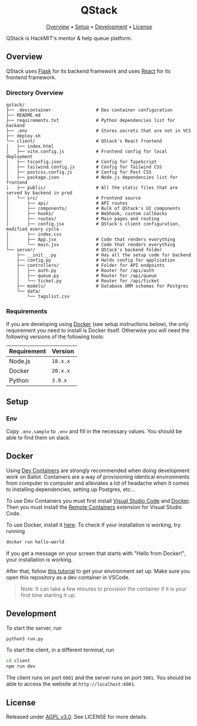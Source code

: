 <h1 align="center">QStack</h1>

<div align="center">
	<a href="#overview">Overview</a>
  <span> • </span>
    	<a href="#setup">Setup</a>
  <span> • </span>
    	<a href="#development">Development</a>
  <span> • </span>
        <a href="#license">License</a>
  <p></p>
</div> 

QStack is HackMIT's mentor & help queue platform.

## Overview

QStack uses [Flask](https://flask.palletsprojects.com/en/2.2.x/) for its backend framework and uses [React](https://reactjs.org) for its frontend framework.

### Directory Overview

```
qstack/
├── .devcontainer                 # Dev container configuration
├── README.md
├── requirements.txt              # Python dependencies list for backend
├── .env                          # Stores secrets that are not in VCS
├── deploy.sh                    
└── client/                       # QStack's React frontend
│   ├── index.html         
│   ├── vite.config.js            # Frontend config for local deployment
│   ├── tsconfig.json             # Config for TypeScript
│   ├── tailwind.config.js        # Config for Tailwind CSS
│   ├── postcss.config.js         # Config for Post CSS
│   ├── package.json              # Node.js dependencies list for frontend
│   ├── public/                   # All the static files that are served by backend in prod
│   └── src/                      # Frontend source
│       ├── api/                  # API routes
│       ├── components/           # Bulk of QStack's UI components
│       ├── hooks/                # Webhook, custom callbacks
│       ├── routes/               # Main pages and routing
│       ├── config.jsx            # QStack's client configuration, modified every cycle
│       ├── index.css             
│       ├── App.jsx               # Code that renders everything
│       └── main.jsx              # Code that renders everything
└── server/                       # QStack's backend folder
    ├── __init__.py               # Has all the setup code for backend
    ├── config.py                 # Holds config for application
    ├── controllers/              # Folder for API endpoints
    │   ├── auth.py               # Router for /api/auth 
    │   ├── queue.py              # Router for /api/queue
    │   └── ticket.py             # Router for /api/ticket
    ├── models/                   # Database ORM schemas for Postgres
    └── data/
        └── tagslist.csv          
```

### Requirements

If you are developing using [Docker](https://docs.docker.com/get-started/) (see setup instructions below), the only requirement you need to install is Docker itself. Otherwise you will need the following versions of the following tools:

| Requirement | Version    |
|-------------|------------|
| Node.js     | `18.x.x`   |
| Docker      | `20.x.x`   |
| Python      | `3.9.x`    |

## Setup

### Env

Copy `.env.sample` to `.env` and fill in the necessary values. You should be able to find them on slack.

## Docker

Using [Dev Containers](https://code.visualstudio.com/docs/devcontainers/containers#_quick-start-open-an-existing-folder-in-a-container) are strongly recommended when doing development work on Ballot. Containers are a way of provisioning identical environments from computer to computer and alleviates a lot of headache when it comes to installing dependencies, setting up Postgres, etc...

To use Dev Containers you must first install [Visual Studio Code](https://code.visualstudio.com/) and [Docker](https://www.docker.com/get-started/). Then you must install the [Remote Containers](https://marketplace.visualstudio.com/items?itemName=ms-vscode-remote.remote-containers) extension for Visual Studio Code.

To use Docker, install it [here](https://docs.docker.com/get-docker/). To check if your installation is working, try running

```sh
docker run hello-world
```

If you get a message on your screen that starts with "Hello from Docker!", your installation is working.

After that, follow [this tutorial](https://www.youtube.com/watch?v=Uvf2FVS1F8k) to get your environment set up. Make sure you open this repository as a dev container in VSCode.

> Note: It can take a few minutes to provision the container if it is your first time starting it up.

## Development

To start the server, run

```sh
python3 run.py
```

To start the client, in a different terminal, run 
```sh
cd client
npm run dev
```

The client runs on port `6001` and the server runs on port `3001`. You should be able to access the website at `http://localhost:6001`.

## License
Released under [AGPL v3.0](./LICENSE). See LICENSE for more details.
